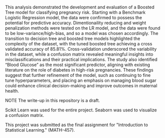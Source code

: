 This analysis demonstrated the development and evaluation of a Boosted Tree model for classifying pregnancy risk. Starting with a Benchmark Logistic Regression model, the data were confirmed to possess the potential for predictive accuracy. Dimentionaility reducing and weight penalization methods were tested on the LR model, and the data were found to be low-variance/high-bias, and so a model was chosen accordingly. The transition to decision tree and boosted tree models highlighted the complexity of the dataset, with the tuned boosted tree achieving a cross validated accuracy of 85.81%. Cross-validation underscored the variability in the dataset, while a confusion matrix revealed meaningful insights into misclassifications and their practical implications. The study also identified “Blood Glucose” as the most significant predictor, aligning with existing literature on the role of diabetes in high-risk pregnancies. These findings suggest that further refinement of the model, such as continuing to fine tune hyperparameters, and placing an emphasis on managing blood sugar could enhance clinical decision-making and improve outcomes in maternal health.

NOTE The write-up in this repository is a draft.

Scikit Learn was used for the entire project. Seaborn was used to visualize a confusion matrix.

This project was submitted as the final assignment for "Introduction to Statistical Learning." (MATH-457).
